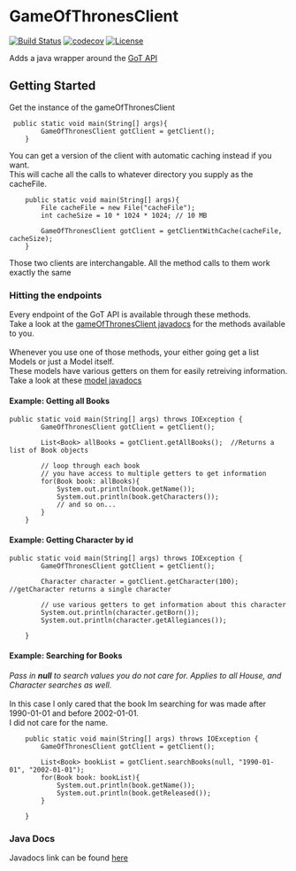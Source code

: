 # GameOfThronesClient
[![Build Status](https://travis-ci.com/Didar-Bhullar/GameOfThronesClient.svg?branch=master)](https://travis-ci.com/Didar-Bhullar/GameOfThronesClient) [![codecov](https://codecov.io/gh/Didar-Bhullar/GameOfThronesClient/branch/master/graph/badge.svg)](https://codecov.io/gh/Didar-Bhullar/GameOfThronesClient) 
[![License](https://img.shields.io/badge/License-BSD%203--Clause-green.svg)](https://opensource.org/licenses/BSD-3-Clause)


Adds a java wrapper around the [GoT API](https://anapioficeandfire.com)


## Getting Started

Get the instance of the gameOfThronesClient <br>
```
 public static void main(String[] args){
        GameOfThronesClient gotClient = getClient();
    }
```
You can get a version of the client with automatic caching instead if you want.<br>
This will cache all the calls to whatever directory you supply as the cacheFile.
```
    public static void main(String[] args){
        File cacheFile = new File("cacheFile");
        int cacheSize = 10 * 1024 * 1024; // 10 MB

        GameOfThronesClient gotClient = getClientWithCache(cacheFile, cacheSize);
    }
```
Those two clients are interchangable. All the method calls to them work exactly the same

### Hitting the endpoints
Every endpoint of the GoT API is available through these methods.<br>
Take a look at the [gameOfThronesClient javadocs](https://didar-bhullar.github.io/GameOfThronesClient/docs/com/GameOfThronesClient/GameOfThronesClient.html) for the methods available to you.<br>
<br>
Whenever you use one of those methods, your either going get a list Models or just a Model itself.<br>
These models have various getters on them for easily retreiving information.<br>
Take a look at these [model javadocs](https://didar-bhullar.github.io/GameOfThronesClient/docs/com/GameOfThronesClient/models/package-summary.html)

#### Example: Getting all Books
```
public static void main(String[] args) throws IOException {
        GameOfThronesClient gotClient = getClient();

        List<Book> allBooks = gotClient.getAllBooks();  //Returns a list of Book objects

        // loop through each book
        // you have access to multiple getters to get information
        for(Book book: allBooks){
            System.out.println(book.getName());
            System.out.println(book.getCharacters());
            // and so on...
        }
    }
```
#### Example: Getting Character by id
```
public static void main(String[] args) throws IOException {
        GameOfThronesClient gotClient = getClient();

        Character character = gotClient.getCharacter(100);  //getCharacter returns a single character

        // use various getters to get information about this character
        System.out.println(character.getBorn());
        System.out.println(character.getAllegiances());

    }
```
#### Example: Searching for Books
*Pass in <b>null</b> to search values you do not care for. Applies to all House, and Character searches as well.* <br>
<br>
In this case I only cared that the book Im searching for was made after 1990-01-01 and before 2002-01-01.<br>
I did not care for the name. <br>
```
    public static void main(String[] args) throws IOException {
        GameOfThronesClient gotClient = getClient();

        List<Book> bookList = gotClient.searchBooks(null, "1990-01-01", "2002-01-01"); 
        for(Book book: bookList){
            System.out.println(book.getName());
            System.out.println(book.getReleased());
        }

    }
 ```
 ### Java Docs 
 Javadocs link can be found [here](https://didar-bhullar.github.io/GameOfThronesClient/docs/)
